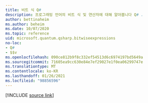 ```yaml
---
title: 비트 식 Q#
description: 프로그래밍 언어의 비트 식 및 연산자에 대해 알아봅니다 Q# .
author: bettinaheim
ms.author: beheim
ms.date: 10/07/2020
ms.topic: reference
uid: microsoft.quantum.qsharp.bitwiseexpressions
no-loc:
- Q#
- $$v
ms.openlocfilehash: 090ce812b9f8c332ef54513d6c6974197bd5649a
ms.sourcegitcommit: 71605ea9cc630e84e7ef29027e1f0ea06299747e
ms.translationtype: MT
ms.contentlocale: ko-KR
ms.lasthandoff: 01/26/2021
ms.locfileid: "98856596"
---
```

<!---
# Bitwise expressions in Q#
-->

[!INCLUDE [source link](~/includes/qsharp-language/Specifications/Language/3_Expressions/BitwiseExpressions.md)]

